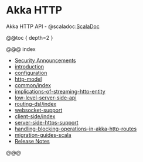 <a id="http-scala"></a>
# Akka HTTP

Akka HTTP API - @scaladoc:[ScalaDoc](akka.http.scaladsl.index)

@@toc { depth=2 }

@@@ index

* [Security Announcements](security.md)
* [introduction](introduction.md)
* [configuration](configuration.md)
* [http-model](common/http-model.md)
* [common/index](common/index.md)
* [implications-of-streaming-http-entity](implications-of-streaming-http-entity.md)
* [low-level-server-side-api](low-level-server-side-api.md)
* [routing-dsl/index](routing-dsl/index.md)
* [websocket-support](websocket-support.md)
* [client-side/index](client-side/index.md)
* [server-side-https-support](server-side-https-support.md)
* [handling-blocking-operations-in-akka-http-routes](handling-blocking-operations-in-akka-http-routes.md)
* [migration-guides-scala](migration-guide/index.md)
* [Release Notes](release-notes.md)

@@@
